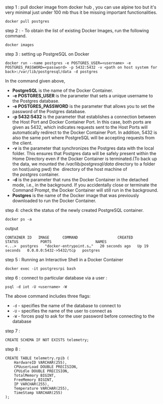 step 1 : pull docker image from docker hub , you can use alpine too but it's very minimal just under 100 mb thus it be missing important functionalities.

```
docker pull postgres
```

step 2 : - To obtain the list of existing Docker Images, run the following command.
```
docker images
```

step 3 : setting up PostgreSQL on Docker
```
docker run --name postgres -e POSTGRES_USER=<username> -e POSTGRES_PASSWORD=<password> -p 5432:5432 -v <path on host system for back>:/var/lib/postgresql/data -d postgres
```
In the command given above, 

- **PostgreSQL** is the name of the Docker Container.
- **-e POSTGRES_USER** is the parameter that sets a unique username to the Postgres database.
- **-e POSTGRES_PASSWORD** is the parameter that allows you to set the password of the Postgres database.
- **-p 5432:5432** is the parameter that establishes a connection between the Host Port and Docker Container Port. In this case, both ports are given as 5432, which indicates requests sent to the Host Ports will automatically redirect to the Docker Container Port. In addition, 5432 is also the same port where PostgreSQL will be accepting requests from the client.
- **-v** is the parameter that synchronizes the Postgres data with the local folder. This ensures that Postgres data will be safely present within the Home Directory even if the Docker Container is terminated.(To back up the data, we mounted the _/var/lib/postgresql/data_ directory to a folder on host(using pwd) the  directory of the host machine of the _postgres_ container.
- **-d** is the parameter that runs the Docker Container in the detached mode, i.e., in the background. If you accidentally close or terminate the Command Prompt, the Docker Container will still run in the background.
- **Postgres** is the name of the Docker image that was previously downloaded to run the Docker Container.

step 4: check the status of the newly created PostgreSQL container.
```
docker ps -a
```

output

```
CONTAINER ID   IMAGE      COMMAND                  CREATED          STATUS          PORTS                    NAMES
<...>  postgres   "docker-entrypoint.s…"   20 seconds ago   Up 19 seconds   0.0.0.0:5432->5432/tcp   postgres
```

step 5 : Running an Interactive Shell in a Docker Container

```
docker exec -it postgresrpi bash
```

step 6 : connect to particular database via a user :

```
psql -d iot -U <username> -W
```
The above command includes three flags:

- `-d` - specifies the name of the database to connect to
- `-U` - specifies the name of the user to connect as
- `-W` - forces psql to ask for the user password before connecting to the database

step 7 : 
```
CREATE SCHEMA IF NOT EXISTS telemetry;
```

step 8 :
```
CREATE TABLE telemetry.rpib (
    HardwareID VARCHAR(255),
    CPUuserLoad DOUBLE PRECISION,
    CPUidle DOUBLE PRECISION,
    TotalMemory BIGINT,
    FreeMemory BIGINT,
    IP VARCHAR(255),
    Temperature VARCHAR(255),
    TimeStamp VARCHAR(255)
);
```
